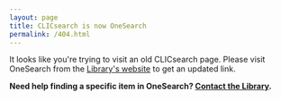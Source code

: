 ```yaml
---
layout: page
title: CLICsearch is now OneSearch
permalink: /404.html
---
```



It looks like you're trying to visit an old CLICsearch page. Please visit OneSearch from the [Library's website](https://library.csp.edu) to get an updated link.

**Need help finding a specific item in OneSearch? [Contact the Library](https://library.csp.edu/services/help).**
